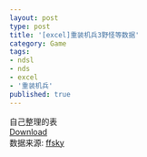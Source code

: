 ```yaml
---
layout: post
type: post
title: '[excel]重装机兵3野怪等数据'
category: Game
tags:
- ndsl
- nds
- excel
- '重装机兵'
published: true
---
```

自己整理的表  
[Download](https://skydrive.live.com/?cid=2ed7b5e3a69bf4d7&sc=documents&id=2ED7B5E3A69BF4D7%21114)  
数据来源: [ffsky](http://metal_max3.ffsky.cn/)